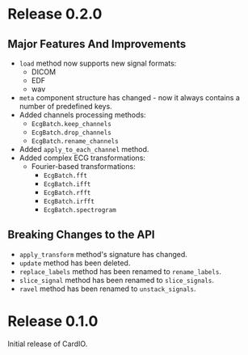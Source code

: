 # Release 0.2.0

## Major Features And Improvements
* ``load`` method now supports new signal formats:
	* DICOM
	* EDF
	* wav
* ``meta`` component structure has changed - now it always contains a number of predefined keys.
* Added channels processing methods:
	* `EcgBatch.keep_channels`
	* `EcgBatch.drop_channels`
	* `EcgBatch.rename_channels`
* Added `apply_to_each_channel` method.
* Added complex ECG transformations:
	* Fourier-based transformations:
		* `EcgBatch.fft`
		* `EcgBatch.ifft`
		* `EcgBatch.rfft`
		* `EcgBatch.irfft`
		* `EcgBatch.spectrogram`

## Breaking Changes to the API
* `apply_transform` method's signature has changed.
* `update` method has been deleted.
* `replace_labels` method has been renamed to `rename_labels`.
* `slice_signal` method has been renamed to `slice_signals`.
* `ravel` method has been renamed to `unstack_signals`.


# Release 0.1.0

Initial release of CardIO.
